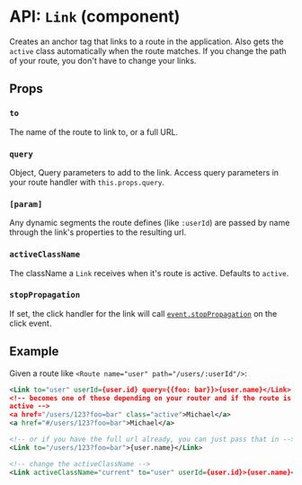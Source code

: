 API: `Link` (component)
=========================

Creates an anchor tag that links to a route in the application. Also
gets the `active` class automatically when the route matches. If you
change the path of your route, you don't have to change your links.

Props
-----

### `to`

The name of the route to link to, or a full URL.

### `query`

Object, Query parameters to add to the link. Access query parameters in
your route handler with `this.props.query`.

### `[param]`

Any dynamic segments the route defines (like `:userId`) are passed by
name through the link's properties to the resulting url.

### `activeClassName`

The className a `Link` receives when it's route is active. Defaults to
`active`.

### `stopPropagation`

If set, the click handler for the link will call
[`event.stopPropagation`][stopPropagation] on the click event.

[stopPropagation]:https://developer.mozilla.org/en-US/docs/Web/API/event.stopPropagation

Example
-------

Given a route like `<Route name="user" path="/users/:userId"/>`:

```xml
<Link to="user" userId={user.id} query={{foo: bar}}>{user.name}</Link>
<!-- becomes one of these depending on your router and if the route is
active -->
<a href="/users/123?foo=bar" class="active">Michael</a>
<a href="#/users/123?foo=bar">Michael</a>

<!-- or if you have the full url already, you can just pass that in -->
<Link to="/users/123?foo=bar">{user.name}</Link>

<!-- change the activeClassName -->
<Link activeClassName="current" to="user" userId={user.id}>{user.name}</Link>
```

